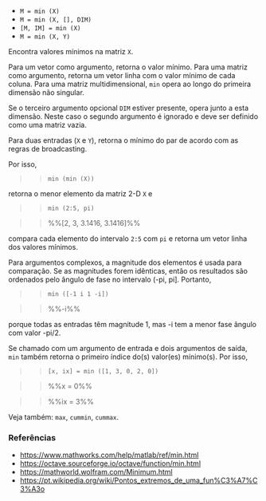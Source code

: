 - `M = min (X)`
- `M = min (X, [], DIM)`
- `[M, IM] = min (X)`
- `M = min (X, Y)`

Encontra valores mínimos na matriz `X`.

Para um vetor como argumento, retorna o valor mínimo. Para uma matriz como
argumento, retorna um vetor linha com o valor mínimo de cada coluna. Para uma
matriz multidimensional, `min` opera ao longo do primeira dimensão não
singular.

Se o terceiro argumento opcional `DIM` estiver presente, opera junto a esta
dimensão. Neste caso o segundo argumento é ignorado e deve ser definido como
uma matriz vazia.

Para duas entradas (`X` e `Y`), retorna o mínimo do par de acordo com as regras
de broadcasting.

Por isso,

> > `min (min (X))`

retorna o menor elemento da matriz 2-D `X` e

> > `min (2:5, pi)`

> > %%[2, 3, 3.1416, 3.1416]%%

compara cada elemento do intervalo `2:5` com `pi` e retorna um vetor linha dos
valores mínimos.

Para argumentos complexos, a magnitude dos elementos é usada para comparação.
Se as magnitudes forem idênticas, então os resultados são ordenados pelo ângulo
de fase no intervalo (-pi, pi]. Portanto,

> > `min ([-1 i 1 -i])`

> > %%-i%%

porque todas as entradas têm magnitude 1, mas -i tem a menor fase ângulo com
valor -pi/2.

Se chamado com um argumento de entrada e dois argumentos de saída, `min` também
retorna o primeiro índice do(s) valor(es) mínimo(s). Por isso,

> > `[x, ix] = min ([1, 3, 0, 2, 0])`

> > %%x = 0%%

> > %%ix = 3%%

Veja também: `max`, `cummin`, `cummax`.

### Referências

- https://www.mathworks.com/help/matlab/ref/min.html
- https://octave.sourceforge.io/octave/function/min.html
- https://mathworld.wolfram.com/Minimum.html
- https://pt.wikipedia.org/wiki/Pontos_extremos_de_uma_fun%C3%A7%C3%A3o
